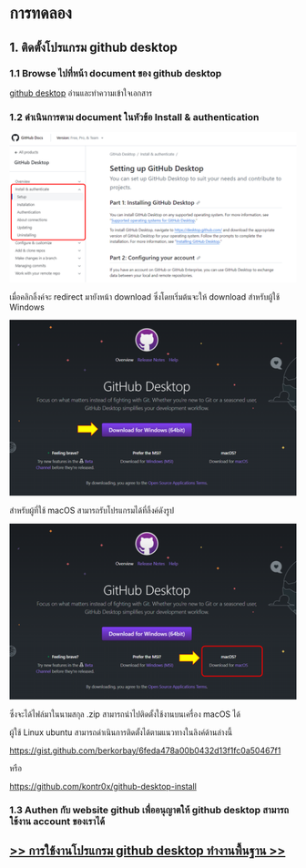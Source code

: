 # การทดลอง

## 1. ติดตั้งโปรแกรม github desktop

### 1.1 Browse ไปที่หน้า document ของ github desktop

[github desktop](https://docs.github.com/desktop) อ่านและทำความเข้าใจเอกสาร

### 1.2  ดำเนินการตาม document ในหัวข้อ Install & authentication

 ![Alt text](./Pictures/Picture-01.png)

 เมื่อคลิกลิ้งค์จะ redirect มายังหน้า download ซึ่งโดยเริ่มต้นจะให้ download สำหรับผู้ใช้ Windows

 ![Alt text](./Pictures/Picture-02.png)

สำหรับผู้ที่ใช้ macOS สามารถรับโปรแกรมได้ที่ลิ้งค์ดังรูป

![Alt text](./Pictures/Picture-03.png)

ซึ่งจะได้ไฟล์มาในนามสกุล .zip สามารถนำไปติดตั้งใช้งานบนเครื่อง macOS ได้

ผู้ใช้ Linux ubuntu สามารถดำเนินการติดตั้งได้ตามแนวทางในลิงค์ด้านล่างนี้

https://gist.github.com/berkorbay/6feda478a00b0432d13f1fc0a50467f1

หรือ

https://github.com/kontr0x/github-desktop-install

### 1.3 Authen กับ website github เพื่ออนุญาตให้ github desktop สามารถใช้งาน account ของเราได้

## [>> การใช้งานโปรแกรม github desktop ทำงานพื้นฐาน >>](W12-Labsheet-02.md)

